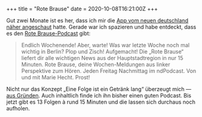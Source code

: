 +++
title = "Rote Brause"
date = 2020-10-08T16:21:00Z
+++

Gut zwei Monate ist es her, dass ich mir die [App vom neuen deutschland näher angeschaut](/2020/neues-deutschland-alte-app/) hatte. Gerade war ich spazieren und habe entdeckt, dass es den [Rote Brause-Podcast](https://www.neues-deutschland.de/podcasts/7) gibt:

> Endlich Wochenende! Aber, warte! Was war letzte Woche noch mal wichtig in Berlin? Plop und Zisch! Aufgemacht! Die „Rote Brause“ liefert dir alle wichtigen News aus der Hauptstadtregion in nur 15 Minuten. Rote Brause, deine Wochen-Meldungen aus linker Perspektive zum Hören. Jeden Freitag Nachmittag im ndPodcast. Von und mit Marie Hecht. Prost!

Nicht nur das Konzept „Eine Folge ist ein Getränk lang“ überzeugt mich — [aus Gründen](https://codestammtis.ch). Auch inhaltlich finde ich ihn bisher einen guten Podcast. Bis jetzt gibt es 13 Folgen à rund 15 Minuten und die lassen sich durchaus noch aufholen.